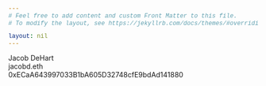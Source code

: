 ```yaml
---
# Feel free to add content and custom Front Matter to this file.
# To modify the layout, see https://jekyllrb.com/docs/themes/#overriding-theme-defaults

layout: nil
---
```

<html><head><title>jacobd.eth</title><style>* { font-family: courier; font-size: 12px;}</style></head><body>
Jacob DeHart<br>
jacobd.eth<br>
0xECaA643997033B1bA605D32748cfE9bdAd141880
</body></html>